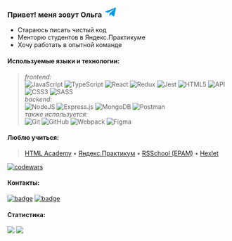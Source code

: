 ### Привет! меня зовут Ольга &nbsp;<a href="https://t.me/tr0lya" target="_blank" rel="nofollow"><img alt="Olga's Telegram" width="24px" src="./images/telegram.png" /></a>

- Стараюсь писать чистый код
- Менторю студентов в Яндекс.Практикуме
- Хочу работать в опытной команде

#### Используемые языки и технологии:
> *frontend:*  
![JavaScript](https://img.shields.io/badge/javascript-36465D.svg?style=for-the-badge&logo=javascript&logoColor=8FD337)
![TypeScript](https://img.shields.io/badge/typescript-36465D.svg?style=for-the-badge&logo=typescript&logoColor=8FD337)
![React](https://img.shields.io/badge/react-36465D.svg?style=for-the-badge&logo=react&logoColor=8FD337)
![Redux](https://img.shields.io/badge/redux-36465D.svg?style=for-the-badge&logo=redux&logoColor=8FD337)
![Jest](https://img.shields.io/badge/jest-36465D.svg?style=for-the-badge&logo=jest&logoColor=8FD337)
![HTML5](https://img.shields.io/badge/html5-36465D.svg?style=for-the-badge&logo=html5&logoColor=8FD337)
![API](https://img.shields.io/badge/-BEM%20-36465D?style=for-the-badge&logo=BEM&logoColor=8FD337)
![CSS3](https://img.shields.io/badge/css3-36465D.svg?style=for-the-badge&logo=css3&logoColor=8FD337)
![SASS](https://img.shields.io/badge/sass-36465D.svg?style=for-the-badge&logo=sass&logoColor=8FD337)   
*backend:*  
![NodeJS](https://img.shields.io/badge/node.js-36465D?style=for-the-badge&logo=node.js&logoColor=8FD337)
![Express.js](https://img.shields.io/badge/express.js-36465D.svg?style=for-the-badge&logo=express&logoColor=8FD337)
![MongoDB](https://img.shields.io/badge/MongoDB-36465D.svg?style=for-the-badge&logo=mongodb&logoColor=8FD337)
![Postman](https://img.shields.io/badge/Postman-36465D?style=for-the-badge&logo=postman&logoColor=8FD337)  
*также используется:*  
![Git](https://img.shields.io/badge/git-36465D.svg?style=for-the-badge&logo=git&logoColor=8FD337)
![GitHub](https://img.shields.io/badge/github-36465D.svg?style=for-the-badge&logo=github&logoColor=8FD337)
![Webpack](https://img.shields.io/badge/webpack-36465D.svg?style=for-the-badge&logo=webpack&logoColor=8FD337)
![Figma](https://img.shields.io/badge/figma-36465D.svg?style=for-the-badge&logo=figma&logoColor=8FD337)  

#### Люблю учиться:
> [HTML Academy](https://htmlacademy.ru/profile/olala) &bullet;
[Яндекс.Практикум](https://disk.yandex.ru/i/wJ4JctJd6cCmiA) &bullet;
[RSSchool (EPAM)](https://app.rs.school/certificate/uaz94h5s) &bullet;
[Hexlet](https://ru.hexlet.io/u/trolya)  
<a href="https://www.codewars.com/users/olgalatkina">
  <img alt="codewars" src="https://www.codewars.com/users/olgalatkina/badges/small">
</a>

#### Контакты:  
[![badge](https://img.shields.io/badge/olga.latkina@gmail.com-Gmail-1C92EB)](mailto:olga.latkina@gmail.com) [![badge](https://img.shields.io/badge/@tr0lya-Telegram-1C92EB)](https://t.me/tr0lya)  

#### Статистика:
<p>
  <img src="https://github-readme-streak-stats.herokuapp.com?user=olgalatkina&theme=merko&hide_border=true" width=45%>
  <img src="https://github-readme-stats.vercel.app/api?username=olgalatkina&show_icons=true&theme=light" width=45%>  
</p>





<!--
**olgalatkina/olgalatkina** is a ✨ _special_ ✨ repository because its `README.md` (this file) appears on your GitHub profile.

#### Статистика:
(e.g. dark, radical, merko, gruvbox, tokyonight, onedark, cobalt, synthwave, highcontrast, dracula)

[![Telegram](https://img.shields.io/badge/-Telegram-141130?style=plastic&logo=Telegram)](https://t.me/tr0lya) 
[![Email](https://img.shields.io/badge/-Email-005FF9?style=plastic&logo=Mail.Ru)](mailto:olga.latkina@gmail.com) 
Here are some ideas to get you started:

- 🔭 I’m currently working on ...
- 🌱 I’m currently learning ...
- 👯 I’m looking to collaborate on ...
- 🤔 I’m looking for help with ...
- 💬 Ask me about ...
- 📫 How to reach me: ...
- 😄 Pronouns: ...
- ⚡ Fun fact: ...

> *frontend:*  
![JavaScript](https://img.shields.io/badge/javascript-%23323330.svg?style=for-the-badge&logo=javascript&logoColor=%23F7DF1E)
![TypeScript](https://img.shields.io/badge/typescript-%23007ACC.svg?style=for-the-badge&logo=typescript&logoColor=white)
![React](https://img.shields.io/badge/react-%2320232a.svg?style=for-the-badge&logo=react&logoColor=%2361DAFB)
![Redux](https://img.shields.io/badge/redux-764ABC.svg?style=for-the-badge&logo=redux&logoColor=white)
![Jest](https://img.shields.io/badge/jest-darkred.svg?style=for-the-badge&logo=jest&logoColor=white)
![HTML5](https://img.shields.io/badge/html5-%23E34F26.svg?style=for-the-badge&logo=html5&logoColor=white)
![API](https://img.shields.io/badge/-BEM%20-%2320238a?style=for-the-badge)
![CSS3](https://img.shields.io/badge/css3-%231572B6.svg?style=for-the-badge&logo=css3&logoColor=white)
![SASS](https://img.shields.io/badge/sass-hotpink.svg?style=for-the-badge&logo=sass&logoColor=white)   
*backend:*  
![NodeJS](https://img.shields.io/badge/node.js-6DA55F?style=for-the-badge&logo=node.js&logoColor=white)
![Express.js](https://img.shields.io/badge/express.js-%23404d59.svg?style=for-the-badge&logo=express&logoColor=%2361DAFB)
![MongoDB](https://img.shields.io/badge/MongoDB-%234ea94b.svg?style=for-the-badge&logo=mongodb&logoColor=white)
![Postman](https://img.shields.io/badge/Postman-FF6C37?style=for-the-badge&logo=postman&logoColor=white)  
*также используется:*  
![Git](https://img.shields.io/badge/git-%23F05033.svg?style=for-the-badge&logo=git&logoColor=white)
![GitHub](https://img.shields.io/badge/github-%23121011.svg?style=for-the-badge&logo=github&logoColor=white)
![Webpack](https://img.shields.io/badge/webpack-%238DD6F9.svg?style=for-the-badge&logo=webpack&logoColor=black)
![Figma](https://img.shields.io/badge/figma-purple.svg?style=for-the-badge&logo=figma&logoColor=white)  

<div>
  <div width=45%>
    <h4>Люблю учиться:</h4>
    <a href="https://htmlacademy.ru/profile/olala" target="_blank">HTML Academy</a>
      &bullet;
    <a href="https://disk.yandex.ru/i/wJ4JctJd6cCmiA" target="_blank">Яндекс.Практикум</a>
      &bullet;
    <a href="https://app.rs.school/certificate/uaz94h5s" target="_blank">RSSchool</a>
      &bullet;
    <a href="https://ru.hexlet.io/u/trolya" target="_blank">Hexlet</a>
    <p>
      <a href="https://www.codewars.com/users/olgalatkina">
        <img alt="codewars" src="https://www.codewars.com/users/olgalatkina/badges/small">
      </a>
    </p>
  </div>
  <div width=45%>
    <h4>Контакты: 
      <a href="mailto:olga.latkina@gmail.com">Gmail</a> 
      <a href="https://t.me/tr0lya" target="_blank">Telegram</a>
    </h4>
  </div>
</div>
-->
